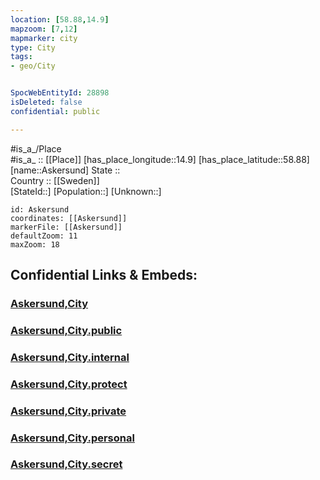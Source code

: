 ```yaml
---
location: [58.88,14.9] 
mapzoom: [7,12] 
mapmarker: city 
type: City
tags:
- geo/City


SpocWebEntityId: 28898
isDeleted: false
confidential: public

---
```

#is_a_/Place  
#is_a_ :: [[Place]] 
[has_place_longitude::14.9] 
[has_place_latitude::58.88] 
[name::Askersund] 
State ::  
Country :: [[Sweden]]  
[StateId::] 
[Population::] 
[Unknown::] 


```leaflet
id: Askersund
coordinates: [[Askersund]] 
markerFile: [[Askersund]] 
defaultZoom: 11 
maxZoom: 18
```


## Confidential Links & Embeds: 

### [Askersund,City](/_Standards/Earth/Continent/Europe/Europe~North/Sweden/Provinces~Sweden/Orebro,Province/counties~Orebro/Askersund,County/Askersund,City.md) 

### [Askersund,City.public](/_public/Earth/Continent/Europe/Europe~North/Sweden/Provinces~Sweden/Orebro,Province/counties~Orebro/Askersund,County/Askersund,City.public.md) 

### [Askersund,City.internal](/_internal/Earth/Continent/Europe/Europe~North/Sweden/Provinces~Sweden/Orebro,Province/counties~Orebro/Askersund,County/Askersund,City.internal.md) 

### [Askersund,City.protect](/_protect/Earth/Continent/Europe/Europe~North/Sweden/Provinces~Sweden/Orebro,Province/counties~Orebro/Askersund,County/Askersund,City.protect.md) 

### [Askersund,City.private](/_private/Earth/Continent/Europe/Europe~North/Sweden/Provinces~Sweden/Orebro,Province/counties~Orebro/Askersund,County/Askersund,City.private.md) 

### [Askersund,City.personal](/_personal/Earth/Continent/Europe/Europe~North/Sweden/Provinces~Sweden/Orebro,Province/counties~Orebro/Askersund,County/Askersund,City.personal.md) 

### [Askersund,City.secret](/_secret/Earth/Continent/Europe/Europe~North/Sweden/Provinces~Sweden/Orebro,Province/counties~Orebro/Askersund,County/Askersund,City.secret.md)


